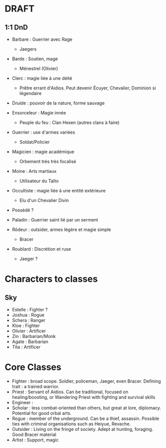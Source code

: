 #  DRAFT

## 1:1 DnD

- Barbare : Guerrier avec Rage
   - Jaegers
- Barde : Soutien, mage
	- Ménestrel (Olivier)
- Clerc : magie liée à une déité
	- Prêtre errant d'Aidios. Peut devenir Écuyer, Chevalier, Dominion si légendaire 
- Druide : pouvoir de la nature, forme sauvage

- Ensorceleur : Magie innée
	- Peuple du feu : Clan Hexen (autres clans à faire)
- Guerrier : use d'armes variées
	- Soldat/Policier
- Magicien : magie académique
	- Orbement très très focalisé
- Moine : Arts martiaux
	- Utilisateur du Taïto
- Occultiste : magie liée à une entité extérieure
	- Elu d'un Chevalier Divin
 - Possédé ? 
- Paladin : Guerrier saint lié par un serment
- Rôdeur : outsider, armes légère et magie simple
	- Bracer
- Roublard : Discrétion et ruse
	- Jaeger ?

# Characters to classes

## Sky
- Estelle : Fighter ?
- Joshua : Rogue
- Schera : Ranger
- Kloe : Fighter
- Olivier : Artificer
- Zin : Barbarian/Monk
- Agate : Barbarian
- Tita : Artificer

# Core Classes
- Fighter : broad scope. Soldier, policeman, Jaeger, even Bracer. Defining trait : a trained warrior. 
- Priest : Servant of Aidios. Can be traditional, focused on healing/boosting, or Wandering Priest with fighting and survival skills
- Engineer : 
- Scholar : less combat-oriented than others, but great at lore, diplomacy. Potential for good orbal arts. 
- Rogue : member of the underground. Can be a thief, assassin. Possible ties with criminal organisations such as Heiyue, Revache. 
- Outsider : Living on the fringe of society. Adept at hunting, foraging. Good Bracer material 
- Artist : Support, magic
